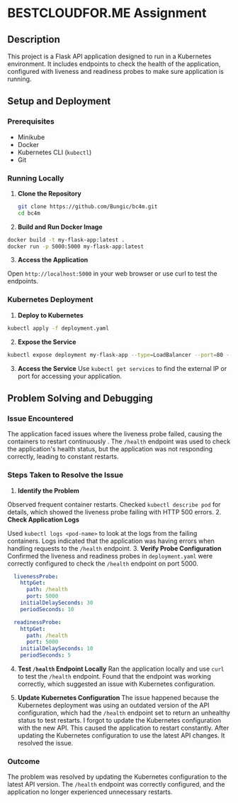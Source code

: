 # BESTCLOUDFOR.ME Assignment 

## Description

This project is a Flask API application designed to run in a Kubernetes environment. It includes endpoints to check the health of the application, configured with liveness and readiness probes to make sure application is running.

## Setup and Deployment

### Prerequisites

- Minikube
- Docker
- Kubernetes CLI (`kubectl`)
- Git

### Running Locally

1. **Clone the Repository**

   ```bash
   git clone https://github.com/Bungic/bc4m.git
   cd bc4m
   ```
2. **Build and Run Docker Image**
  
  ```bash
  docker build -t my-flask-app:latest .
  docker run -p 5000:5000 my-flask-app:latest
  ```
3. **Access the Application**

  Open `http://localhost:5000` in your web browser or use curl to test the endpoints.

### Kubernetes Deployment

1. **Deploy to Kubernetes**

  ```bash
  kubectl apply -f deployment.yaml
  ```
2. **Expose the Service**

  ```bash
  kubectl expose deployment my-flask-app --type=LoadBalancer --port=80 --target-port=5000
  ```
3. **Access the Service**
  Use `kubectl get services` to find the external IP or port for accessing your application.

## Problem Solving and Debugging
### Issue Encountered

The application faced issues where the liveness probe failed, causing the containers to restart continuously . The `/health` endpoint was used to check the application's health status, but the application was not responding correctly, leading to constant restarts.

### Steps Taken to Resolve the Issue
1. **Identify the Problem**

  Observed frequent container restarts.
  Checked `kubectl describe pod` for details, which showed the liveness probe failing with HTTP 500 errors.
2. **Check Application Logs**

  Used `kubectl logs <pod-name>` to look at the logs from the failing containers.
  Logs indicated that the application was having errors when handling requests to the `/health` endpoint.
3. **Verify Probe Configuration**
  Confirmed the liveness and readiness probes in `deployment.yaml` were correctly configured to check the `/health` endpoint on port 5000.
  ```yaml
    livenessProbe:
      httpGet:
        path: /health
        port: 5000
      initialDelaySeconds: 30
      periodSeconds: 10

    readinessProbe:
      httpGet:
        path: /health
        port: 5000
      initialDelaySeconds: 10
      periodSeconds: 5
  ```
4. **Test `/health` Endpoint Locally**
  Ran the application locally and use `curl` to test the `/health` endpoint. Found that the endpoint was working correctly, which suggested an issue with Kubernetes configuration.

5. **Update Kubernetes Configuration**
  The issue happened because the Kubernetes deployment was using an outdated version of the API configuration, which had the `/health` endpoint set to return an unhealthy status to test restarts.
  I forgot to update the Kubernetes configuration with the new API. This caused the application to restart constantly.
  After updating the Kubernetes configuration to use the latest API changes. It resolved the issue.

### Outcome
The problem was resolved by updating the Kubernetes configuration to the latest API version. The `/health` endpoint was correctly configured, and the application no longer experienced unnecessary restarts.
